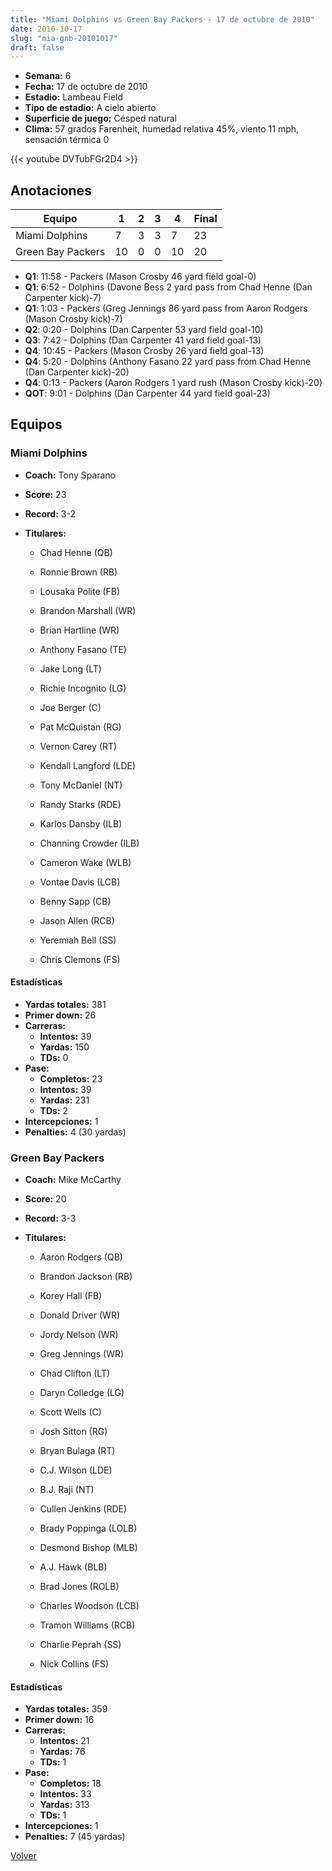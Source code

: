 ```yaml
---
title: "Miami Dolphins vs Green Bay Packers - 17 de octubre de 2010"
date: 2010-10-17
slug: "mia-gnb-20101017"
draft: false
---
```


- **Semana:** 6
- **Fecha:** 17 de octubre de 2010
- **Estadio:** Lambeau Field
- **Tipo de estadio:** A cielo abierto
- **Superficie de juego:** Césped natural
- **Clima:** 57 grados Farenheit, humedad relativa 45%, viento 11 mph, sensación térmica 0


{{< youtube DVTubFGr2D4 >}}


## Anotaciones
| Equipo | 1 | 2 | 3 | 4 | Final |
|--------|---|---|---|---|-------|
| Miami Dolphins  | 7 | 3 | 3 | 7  | 23 |
| Green Bay Packers  | 10 | 0 | 0 | 10  | 20 |
- **Q1**: 11:58 - Packers (Mason Crosby 46 yard field goal-0)
- **Q1**: 6:52 - Dolphins (Davone Bess 2 yard pass from Chad Henne (Dan Carpenter kick)-7)
- **Q1**: 1:03 - Packers (Greg Jennings 86 yard pass from Aaron Rodgers (Mason Crosby kick)-7)
- **Q2**: 0:20 - Dolphins (Dan Carpenter 53 yard field goal-10)
- **Q3**: 7:42 - Dolphins (Dan Carpenter 41 yard field goal-13)
- **Q4**: 10:45 - Packers (Mason Crosby 26 yard field goal-13)
- **Q4**: 5:20 - Dolphins (Anthony Fasano 22 yard pass from Chad Henne (Dan Carpenter kick)-20)
- **Q4**: 0:13 - Packers (Aaron Rodgers 1 yard rush (Mason Crosby kick)-20)
- **QOT**: 9:01 - Dolphins (Dan Carpenter 44 yard field goal-23)


## Equipos


### Miami Dolphins
* **Coach:** Tony Sparano
* **Score:** 23
* **Record:** 3-2
* **Titulares:** 

  * Chad Henne (QB) 

  * Ronnie Brown (RB) 

  * Lousaka Polite (FB) 

  * Brandon Marshall (WR) 

  * Brian Hartline (WR) 

  * Anthony Fasano (TE) 

  * Jake Long (LT) 

  * Richie Incognito (LG) 

  * Joe Berger (C) 

  * Pat McQuistan (RG) 

  * Vernon Carey (RT) 

  * Kendall Langford (LDE) 

  * Tony McDaniel (NT) 

  * Randy Starks (RDE) 

  * Karlos Dansby (ILB) 

  * Channing Crowder (ILB) 

  * Cameron Wake (WLB) 

  * Vontae Davis (LCB) 

  * Benny Sapp (CB) 

  * Jason Allen (RCB) 

  * Yeremiah Bell (SS) 

  * Chris Clemons (FS) 

#### Estadísticas
* **Yardas totales:** 381
* **Primer down:** 26
* **Carreras:**
  * **Intentos:** 39
  * **Yardas:** 150
  * **TDs:** 0
* **Pase:**
  * **Completos:** 23
  * **Intentos:** 39
  * **Yardas:** 231
  * **TDs:** 2
* **Intercepciones:** 1
* **Penalties:** 4 (30 yardas)

### Green Bay Packers
* **Coach:** Mike McCarthy
* **Score:** 20
* **Record:** 3-3
* **Titulares:** 

  * Aaron Rodgers (QB) 

  * Brandon Jackson (RB) 

  * Korey Hall (FB) 

  * Donald Driver (WR) 

  * Jordy Nelson (WR) 

  * Greg Jennings (WR) 

  * Chad Clifton (LT) 

  * Daryn Colledge (LG) 

  * Scott Wells (C) 

  * Josh Sitton (RG) 

  * Bryan Bulaga (RT) 

  * C.J. Wilson (LDE) 

  * B.J. Raji (NT) 

  * Cullen Jenkins (RDE) 

  * Brady Poppinga (LOLB) 

  * Desmond Bishop (MLB) 

  * A.J. Hawk (BLB) 

  * Brad Jones (ROLB) 

  * Charles Woodson (LCB) 

  * Tramon Williams (RCB) 

  * Charlie Peprah (SS) 

  * Nick Collins (FS) 

#### Estadísticas
* **Yardas totales:** 359
* **Primer down:** 16
* **Carreras:**
  * **Intentos:** 21
  * **Yardas:** 76
  * **TDs:** 1
* **Pase:**
  * **Completos:** 18
  * **Intentos:** 33
  * **Yardas:** 313
  * **TDs:** 1
* **Intercepciones:** 1
* **Penalties:** 7 (45 yardas)


[Volver](/historia/2010)

